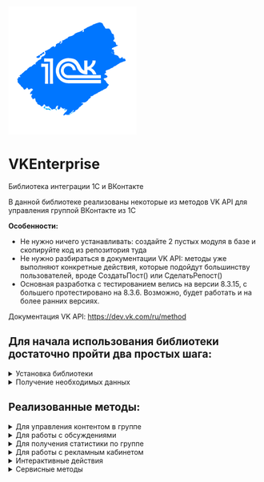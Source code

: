 ![1CVK](https://github.com/Bayselonarrend/VKEnterprise/raw/main/logo_small.png)
# VKEnterprise
Библиотека интеграции 1С и ВКонтакте

В данной библиотеке реализованы некоторые из методов VK API для управления группой ВКонтакте из 1С  

**Особенности:**
- Не нужно ничего устанавливать: создайте 2 пустых модуля в базе и скопируйте код из репозитория туда
- Не нужно разбираться в документации VK API: методы уже выполняют конкретные действия, которые подойдут большинству пользователей, вроде СоздатьПост() или СделатьРепост()
- Основная разработка с тестированием велись на версии 8.3.15, с большего протестировано на 8.3.6. Возможно, будет работать и на более ранних версиях.

Документация VK API:
https://dev.vk.com/ru/method

## Для начала использования библиотеки достаточно пройти два простых шага: ##
<details>
<summary>Установка библиотеки</summary>
<br>
Библиотека представляет из себя всего два общих модуля

  
- **Инструменты** - содержит вспомогательные методы, вроде отправки http запросов, чтения JSON и пр.
- **Действия**    - непосредственно сами методы работы с VK
  
Эти модули необходимо добавить в свою конфигурацию (модули серверные). При переименовании модуля **Инструменты** необходимо будет провести рефакторинг в модуле **Действия**. Модуль же **Действия** можно переименовывать без изменений.
После установки можно вызывать нужные методы из модуля **Действия**
</details>

<details>
<summary>Получение необходимых данных</summary>
<br>
	
Перед началом работы необходимо получить некоторые параметры для VK API. Их перечень содержится в функции *ПолучитьСтандартныеПараметры()*

<br><br>
После получения параметры можно вставить в структуру внутри **ПолучитьСтандартныеПараметры()** и все будет работать. Если же вы хотите передавать их каждый раз при вызове (например разный набор для нескольких сообществ или аккаунтов), то это можно сделать через параметр **Параметры**, который есть у каждого метода.
При вызове, параметры заполняются из функции *ПолучитьСтандартныеПараметры()*, после чего заменяются по ключам значениями, переданными в параметр "Параметры", если таковые существуют
<br><br>
 
  ```
  _Параметры = Новый Структура;

  _Параметры.Вставить("v"	              , "5.131");
  _Параметры.Вставить("from_group"      , "1");
_Параметры.Вставить("group_id"        , "123456789");
  _Параметры.Вставить("owner_id"        , "-123456789");
  _Параметры.Вставить("app_id"          , "87654321");
_Параметры.Вставить("access_token"    , "vk1.a.E-byuFeG1qcN7...");
	
  ```

Рассмотрим получение каждого значения:

**1. v**
   
   Параметр v означает версию VK API. Тестирование проводилось на 5.131, рекомендуется его таким и оставить

**2. from_group**

   От лица группы. Должен быть 1

**3. group_id и owner_id**

   ID группы. Если у вас стандартный адрес группы, то id можно найти в URL. В противном случае он будет на вкладке "Управление" в группе, под полем Адрес. owner_id - тоже самое, но со знаком '-' впереди

**4. app_id**

   app_id - ID приложения. Для создания приложения необходимо:
   
  * Перейти по адресу https://vk.com/apps?act=manage, авторизоваться и нажать "Создать"
  * Выбрать название и пункт Standalone-приложение
  * После создания, перейти в редактирование на вкладку Настройки, забрать оттуда ID приложения (и есть app_id), и переключить статус на "Приложение включено и видно всем"
  * Сохранить изменения

**5. access_token**

  acess_token можно получить при помощи одного из методов модуля **Действия**:
  
  * Выполнить _СоздатьСсылкуПолученияТокена(app_id)_, Передав туда ID приложения из пункта 5
  * Метод вернет URL, по нему необходимо перейти в браузере
  * Авторизоваться через ВК и подтвердить
  * Забрать токен из параметра URL в адресной строке

**Дополнительно communitytoken**
  Некоторые методы, например отправка сообщений чат-ботом сообщества, принимают в качестве параметра communitytoken - в этих методах он заменяет access_token. Для его получения необходимо:

  *Зайти в раздел "Управление" в группе ВК
  *Найти вкладку "Работа с API"
  *Нажать "Создать ключ" и забрать его

  Пока вам не нужно использовать такие методы, получать communitytoken не обязательно


</details>

## Реализованные методы: ##
<details>
<summary> Для управления контентом в группе</summary>
<br>
Эти методы предназначены для создания/удаления/редактирования контента в сообществе

* __Создание поста | Метод: СоздатьПост()__
  
  | Параметр | Тип | Назначение |
  |-|-|-|
  | Текст | Строка | Непосредственно текст поста |
  | МассивКартинок | Массив строк (путей к файлам), Массив Двоичных данных | Массив картинок, которые необходимо прикрепить к посту |
  | Рекламный | Булево (По умолчанию Ложь) | Пометить пост как рекламу |
  | СсылкаПодЗаписью | Строка (По умолчанию "") | Позволяет прикрепить ссылку к посту |
  | Параметры | Структура (по умолчанию нет) | Параметры / перезапись стандартных параметров (см. Получение необходимых данных) |

___

* __Удаление поста | Метод: УдалитьПост()__
  
  | Параметр | Тип | Назначение |
  |-|-|-|
  | ID | Строка/Число | ID поста (из URL адреса поста или ответа СоздатьПост() |
  | Параметры | Структура (по умолчанию нет) | Параметры / перезапись стандартных параметров (см. Получение необходимых данных)|

___

* __Создание опроса | Метод: СоздатьОпрос()__
  
  | Параметр | Тип | Назначение |
  |-|-|-|
  | Вопрос | Строка | Вопрос в опросе |
  | МассивОтветов | Массив строк | Набор ответов на вопрос опроса |
  | Картинка | Строка (Путь к файлу)/ДвоичныеДанные (по умолчанию "") | Картинка фона опроса* |
  | Параметры | Структура (по умолчанию нет) | Параметры / перезапись стандартных параметров (см. Получение необходимых данных)|

 *Вероятно, из-за бага ВК картинка в опрос на 09.2023 не добавляется. Разбирали запрос вместе с поддержкой - ошибок не нашли, но и решить ничего не смогли
___

* __Создание альбома для картинок | Метод: СоздатьАльбом()__
  
  | Параметр | Тип | Назначение |
  |-|-|-|
  | Наименование | Строка | Название альбома |
  | Описание | Строка | Описание альбома |
  | Параметры | Структура (по умолчанию нет) | Параметры / перезапись стандартных параметров (см. Получение необходимых данных)|

___

* __Сохранить картинку в альбом | Метод: СохранитьКартинкуВАльбом()__
  
  | Параметр | Тип | Назначение |
  |-|-|-|
  | IDАльбома | Строка/Число | ID альбома со стены или из ответа метода *СоздатьАльбом()* |
  | Картинка | Строка (Путь к файлу)/ДвоичныеДанные | Картинка для сохранения |
  | Описание | Строка (По умолчанию "") | Описание картинки |
  | Параметры | Структура (по умолчанию нет) | Параметры / перезапись стандартных параметров (см. Получение необходимых данных)|

___

* __Удалить картинку из группы | Метод: УдалитьКартинку()__
  
  | Параметр | Тип | Назначение |
  |-|-|-|
  | IDКартинки | Строка/Число | ID картинки из URL в браузере или из ответа метода *СохранитьКартинкуВАльбом()* |
  | Параметры | Структура (по умолчанию нет) | Параметры / перезапись стандартных параметров (см. Получение необходимых данных)|

___

</details>


<details>
<summary>Для работы с обсуждениями</summary>
<br>
Эти методы предназначены для работы с обсуждениями в группе

* __Создать обсуждение | Метод: СоздатьОбсуждение()__
  
  | Параметр | Тип | Назначение |
  |-|-|-|
  | Наименование | Строка | Название темы |
  | ТекстПервогоСообщения | Строка | Первое сообщение в теме |
  | Параметры | Структура (по умолчанию нет) | Параметры / перезапись стандартных параметров (см. Получение необходимых данных)|

___

* __Закрыть или удалить обсуждение  | Метод: ЗакрытьОбсуждение()__
  
  | Параметр | Тип | Назначение |
  |-|-|-|
  | IDОбсуждения | Строка/Число | ID обсуждение из URL или ответа метода *СоздатьОбсуждение()* |
  | УдалитьПолностью | Булево (по умолчанию Ложь) | Истина - удаляет обсуждение, Ложь - закрывает обсуждение для новых сообщений |
  | Параметры | Структура (по умолчанию нет) | Параметры / перезапись стандартных параметров (см. Получение необходимых данных)|

___

* __Открыть ранее закрытое обсуждение  | Метод: ОткрытьОбсуждение()__
  
  | Параметр | Тип | Назначение |
  |-|-|-|
  | IDОбсуждения | Строка/Число | ID обсуждение из URL или ответа метода *СоздатьОбсуждение()* |
  | Параметры | Структура (по умолчанию нет) | Параметры / перезапись стандартных параметров (см. Получение необходимых данных)|

___

* __Написать в обсуждение | Метод: НаписатьВОбсуждение()__
  
  | Параметр | Тип | Назначение |
  |-|-|-|
  | IDОбсуждения | Строка/Число | ID обсуждение из URL или ответа метода *СоздатьОбсуждение()* |
  | Текст | Строка | Текст сообщения в теме |
  | Параметры | Структура (по умолчанию нет) | Параметры / перезапись стандартных параметров (см. Получение необходимых данных)|

___

</details>


<details>
<summary>Для получения статистики по группе</summary>
<br>
Эти методы предназначены для получения статистических данных сообщества

* __Получение общей статистики за период | Метод: ПолучитьСтатистику()__
  
  | Параметр | Тип | Назначение |
  |-|-|-|
  | ДатаНачала | Дата | Начало периода |
  | ДатаОкончания | Дата | Конец периода |
  | Параметры | Структура (по умолчанию нет) | Параметры / перезапись стандартных параметров (см. Получение необходимых данных)|

___

* __Получение статистики постов | Метод: ПолучитьСтатистикуПостов()__
  
  | Параметр | Тип | Назначение |
  |-|-|-|
  | МассивIDПостов | Массив строк/чисел | Массив номеров постов |
  | Параметры | Структура (по умолчанию нет) | Параметры / перезапись стандартных параметров (см. Получение необходимых данных)|

___

</details>



<details>
<summary>Для работы с рекламным кабинетом</summary>
<br>
Эти методы предназначены для работы с кампаниями и объявлениями в https://vk.com/ads


* __Создание новой рекламной кампании | Метод: СоздатьРекламнуюКампанию()__
  
  | Параметр | Тип | Назначение |
  |-|-|-|
  | IDКабинета | Строка/Число | Номер кабинета из настроек https://vk.com/ads?act=settings |
  | Наименование | Строка | Наименование кампании |
  | Параметры | Структура (по умолчанию нет) | Параметры / перезапись стандартных параметров (см. Получение необходимых данных)|

___

* __Создание нового рекламного объявления на основе существующего поста | Метод: СоздатьРекламноеОбъявление()__
  
  | Параметр | Тип | Назначение |
  |-|-|-|
  | НомерКампании | Строка/Число | Номер кампании из кабинета или ответа метода *СоздатьРекламнуюКампанию()* |
  | ДневнойЛимит | Строка/Число | Дневной лимит затрат записи в рублях |
  | НомерКатегории | Строка/Число | Номер категории тематики ВК |
  | IDПоста | Строка/Число | ID поста, который нужно рекламировать |
  | IDКабинета | Строка/Число | Номер рекламного кабинета из настроек https://vk.com/ads?act=settings|
  | Параметры | Структура (по умолчанию нет) | Параметры / перезапись стандартных параметров (см. Получение необходимых данных)|

___

* __Приостанавливает выполнение рекламного объявления | Метод: ПриостановитьРекламноеОбъявление()__
  
  | Параметр | Тип | Назначение |
  |-|-|-|
  | IDКабинета | Строка/Число | Номер кабинета из настроек https://vk.com/ads?act=settings |
  | IDОбъявления | Строка/Число | ID рекламного объявления из кабинета или ответа метода *СоздатьРекламноеОбъявление()* |
  | Параметры | Структура (по умолчанию нет) | Параметры / перезапись стандартных параметров (см. Получение необходимых данных)|

___

* __Заменяет рекламируемый пост в рекламном объявлении | Метод: ИзменитьЗаписьРекламногоОбъявления()__
  
  | Параметр | Тип | Назначение |
  |-|-|-|
  | IDПоста | Строка/Число | ID поста, который необходимо рекламировать |
  | IDКабинета | Строка/Число | Номер кабинета из настроек https://vk.com/ads?act=settings |
  | IDОбъявления | Строка/Число | ID рекламного объявления из кабинета или ответа метода *СоздатьРекламноеОбъявление()* |
  | Параметры | Структура (по умолчанию нет) | Параметры / перезапись стандартных параметров (см. Получение необходимых данных)|

___

</details>



<details>
<summary>Интерактивные действия</summary>
<br>
Эти методы предназначены для выполнения действий с объектами ВК


* __Лайк | Метод: ПоставитьЛайк()__
  
  | Параметр | Тип | Назначение |
  |-|-|-|
  | IDПоста | Строка/Число | Номер поста, на который нужно поставить лайк |
  | IDСтены | Строка/Число (по умолчанию группа из стандартных настроек) | Группа или профиль, на котором находится пост (ID стены сообщества пишется со знаком '-' !) |
  | Параметры | Структура (по умолчанию нет) | Параметры / перезапись стандартных параметров (см. Получение необходимых данных)|
  
___

* __Репост | Метод: СделатьРепост()__
  
  | Параметр | Тип | Назначение |
  |-|-|-|
  | IDПоста | Строка/Число | Номер поста, который нужно репостнуть |
  | IDСтены | Строка/Число (по умолчанию группа из стандартных настроек) | Группа или профиль, на котором находится пост (ID стены сообщества пишется со знаком '-' !) |
  | ЦелеваяСтена | Строка/Число | Стена, на которую нужно репостнуть запись. Если пусто - репостит на стену текущего пользователя |
  | Рекламный | Булево | Пометить как рекламу |
  | Параметры | Структура (по умолчанию нет) | Параметры / перезапись стандартных параметров (см. Получение необходимых данных)|
  
___

НаписатьКомментарий(Знач IDСтены = "", Знач IDПоста, Знач Текст, Знач Параметры = "")

* __Написать комментарий от имени сообщества | Метод: НаписатьКомментарий()__
  
  | Параметр | Тип | Назначение |
  |-|-|-|
  | IDПоста | Строка/Число | Номер поста, который нужно репостнуть |
  | IDСтены | Строка/Число (по умолчанию группа из стандартных настроек) | Группа или профиль, на котором находится пост (ID стены сообщества пишется со знаком '-' !) |
  | Текст | Строка | Текст сообщения |
  | Параметры | Структура (по умолчанию нет) | Параметры / перезапись стандартных параметров (см. Получение необходимых данных)|

  ***Попытка отправить комментарий от недавно созданной или малочисленной группы может привести к ошибке "Access denied: could not access to this community"***
___

* __Отправить сообщение пользователю от бота | Метод: НаписатьСообщение()__
  
  | Параметр | Тип | Назначение |
  |-|-|-|
  | Текст | Строка | Текст сообщения |
  | IDПользователя | Строка/Число | ID пользователя, который может быть получен при приеме сообщения от пользователя боту* |
  | communitytoken | Строка | access_token сообщества (см. Получение необходимых данных) |
  | Клавиатура | Строка | Описание кнопок для бота. Может быть получена методом *СформироватьКлавиатуру()*  |
  | Параметры | Структура (по умолчанию нет) | Параметры / перезапись стандартных параметров (см. Получение необходимых данных)|

  ***Боты могут отправлять сообщения пользователью только если тот написал первым***
___

* __Сформировать простейшую клавиатуру из массива кнопок | Метод: СформироватьКлавиатуру()__
  
  | Параметр | Тип | Назначение |
  |-|-|-|
  | МассивКнопок | Массив строк | Массив строк, каждый элемент которого обозначает надпись на кнопке в интерфейсе чат-бота |
  | Параметры | Структура (по умолчанию нет) | Параметры / перезапись стандартных параметров (см. Получение необходимых данных)|
  
___
</details>




<details>
<summary>Сервисные методы</summary>
<br>
Небольшие методы-инструменты от ВК


* __Сокращение ссылки | Метод: СократитьСсылку()__
  
  | Параметр | Тип | Назначение |
  |-|-|-|
  | URL | Строка | Адрес для сокращения |
  | Параметры | Структура (по умолчанию нет) | Параметры / перезапись стандартных параметров (см. Получение необходимых данных)|
  
</details>


